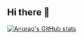 ## Hi there 👋
[![Anurag's GitHub stats](https://github-readme-stats.vercel.app/api?username=fengjun2016)](https://github.com/anuraghazra/github-readme-stats)
<!--
**fengjun2016/fengjun2016** is a ✨ _special_ ✨ repository because its `README.md` (this file) appears on your GitHub profile.

Here are some ideas to get you started:

- 🔭 I’m currently working on ...
- 🌱 I’m currently learning ...
- 👯 I’m looking to collaborate on ...
- 🤔 I’m looking for help with ...
- 💬 Ask me about ...
- 📫 How to reach me: ...
- 😄 Pronouns: ...
- ⚡ Fun fact: ...
-->
